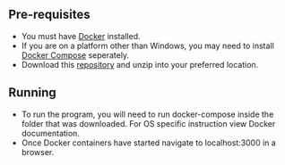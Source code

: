 ## Pre-requisites

- You must have [Docker](https://docs.docker.com/docker-for-windows/) installed.
- If you are on a platform other than Windows, you may need to install [Docker Compose](https://docs.docker.com/compose/install/) seperately.
- Download this [repository](https://github.com/jbmanning/sequencing/archive/master.zip) and unzip into your preferred location.

## Running

- To run the program, you will need to run docker-compose inside the folder that was downloaded. For OS specific instruction view Docker documentation.
- Once Docker containers have started navigate to localhost:3000 in a browser.
